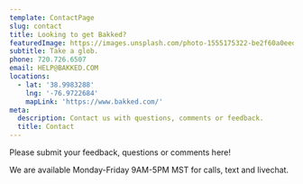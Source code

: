 ```yaml
---
template: ContactPage
slug: contact
title: Looking to get Bakked?
featuredImage: https://images.unsplash.com/photo-1555175322-be2f60a0eedd?ixlib=rb-1.2.1&ixid=eyJhcHBfaWQiOjEyMDd9&auto=format&fit=crop&w=933&q=80
subtitle: Take a glob.
phone: 720.726.6507
email: HELP@BAKKED.COM
locations:
  - lat: '38.9983288'
    lng: '-76.9722684'
    mapLink: 'https://www.bakked.com/'
meta:
  description: Contact us with questions, comments or feedback.
  title: Contact
---
```


Please submit your feedback, questions or comments here!

We are available Monday-Friday 9AM-5PM MST for calls, text and livechat.
